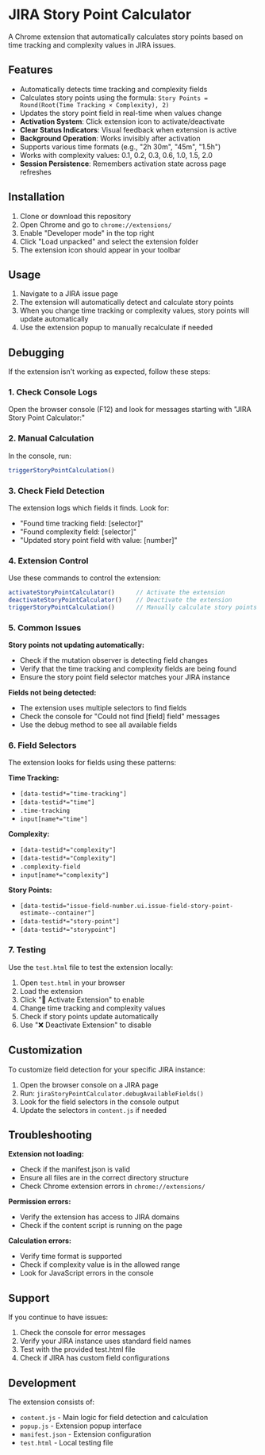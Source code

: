 # JIRA Story Point Calculator

A Chrome extension that automatically calculates story points based on time tracking and complexity values in JIRA issues.

## Features

- Automatically detects time tracking and complexity fields
- Calculates story points using the formula: `Story Points = Round(Root(Time Tracking × Complexity), 2)`
- Updates the story point field in real-time when values change
- **Activation System**: Click extension icon to activate/deactivate
- **Clear Status Indicators**: Visual feedback when extension is active
- **Background Operation**: Works invisibly after activation
- Supports various time formats (e.g., "2h 30m", "45m", "1.5h")
- Works with complexity values: 0.1, 0.2, 0.3, 0.6, 1.0, 1.5, 2.0
- **Session Persistence**: Remembers activation state across page refreshes

## Installation

1. Clone or download this repository
2. Open Chrome and go to `chrome://extensions/`
3. Enable "Developer mode" in the top right
4. Click "Load unpacked" and select the extension folder
5. The extension icon should appear in your toolbar

## Usage

1. Navigate to a JIRA issue page
2. The extension will automatically detect and calculate story points
3. When you change time tracking or complexity values, story points will update automatically
4. Use the extension popup to manually recalculate if needed

## Debugging

If the extension isn't working as expected, follow these steps:

### 1. Check Console Logs
Open the browser console (F12) and look for messages starting with "JIRA Story Point Calculator:"

### 2. Manual Calculation
In the console, run:
```javascript
triggerStoryPointCalculation()
```

### 3. Check Field Detection
The extension logs which fields it finds. Look for:
- "Found time tracking field: [selector]"
- "Found complexity field: [selector]"
- "Updated story point field with value: [number]"

### 4. Extension Control
Use these commands to control the extension:
```javascript
activateStoryPointCalculator()      // Activate the extension
deactivateStoryPointCalculator()    // Deactivate the extension
triggerStoryPointCalculation()      // Manually calculate story points
```

### 5. Common Issues

**Story points not updating automatically:**
- Check if the mutation observer is detecting field changes
- Verify that the time tracking and complexity fields are being found
- Ensure the story point field selector matches your JIRA instance

**Fields not being detected:**
- The extension uses multiple selectors to find fields
- Check the console for "Could not find [field] field" messages
- Use the debug method to see all available fields

### 6. Field Selectors

The extension looks for fields using these patterns:

**Time Tracking:**
- `[data-testid*="time-tracking"]`
- `[data-testid*="time"]`
- `.time-tracking`
- `input[name*="time"]`

**Complexity:**
- `[data-testid*="complexity"]`
- `[data-testid*="Complexity"]`
- `.complexity-field`
- `input[name*="complexity"]`

**Story Points:**
- `[data-testid="issue-field-number.ui.issue-field-story-point-estimate--container"]`
- `[data-testid*="story-point"]`
- `[data-testid*="storypoint"]`

### 7. Testing

Use the `test.html` file to test the extension locally:
1. Open `test.html` in your browser
2. Load the extension
3. Click "🚀 Activate Extension" to enable
4. Change time tracking and complexity values
5. Check if story points update automatically
6. Use "❌ Deactivate Extension" to disable

## Customization

To customize field detection for your specific JIRA instance:

1. Open the browser console on a JIRA page
2. Run: `jiraStoryPointCalculator.debugAvailableFields()`
3. Look for the field selectors in the console output
4. Update the selectors in `content.js` if needed

## Troubleshooting

**Extension not loading:**
- Check if the manifest.json is valid
- Ensure all files are in the correct directory structure
- Check Chrome extension errors in `chrome://extensions/`

**Permission errors:**
- Verify the extension has access to JIRA domains
- Check if the content script is running on the page

**Calculation errors:**
- Verify time format is supported
- Check if complexity value is in the allowed range
- Look for JavaScript errors in the console

## Support

If you continue to have issues:

1. Check the console for error messages
2. Verify your JIRA instance uses standard field names
3. Test with the provided test.html file
4. Check if JIRA has custom field configurations

## Development

The extension consists of:
- `content.js` - Main logic for field detection and calculation
- `popup.js` - Extension popup interface
- `manifest.json` - Extension configuration
- `test.html` - Local testing file
